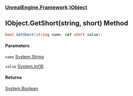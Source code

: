 ### [UnrealEngine.Framework](./UnrealEngine-Framework.md 'UnrealEngine.Framework').[IObject](./UnrealEngine-Framework-IObject.md 'UnrealEngine.Framework.IObject')
## IObject.GetShort(string, short) Method
  
```csharp
bool GetShort(string name, ref short value);
```
#### Parameters
<a name='UnrealEngine-Framework-IObject-GetShort(string_short)-name'></a>
`name` [System.String](https://docs.microsoft.com/en-us/dotnet/api/System.String 'System.String')  
  
<a name='UnrealEngine-Framework-IObject-GetShort(string_short)-value'></a>
`value` [System.Int16](https://docs.microsoft.com/en-us/dotnet/api/System.Int16 'System.Int16')  
  
#### Returns
[System.Boolean](https://docs.microsoft.com/en-us/dotnet/api/System.Boolean 'System.Boolean')  
